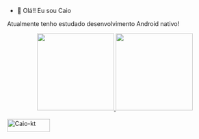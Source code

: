 - 👋 Olá!! Eu sou Caio

Atualmente tenho estudado desenvolvimento Android nativo!

<div align="center">
  <a href="https://github.com/CaioIOX">
  <img height="180em" src="https://github-readme-stats.vercel.app/api?username=CaioIOX&show_icons=true&theme=merko&include_all_commits=true&count_private=true"/>
    
  <img height="180em" src="https://github-readme-stats.vercel.app/api/top-langs/?username=CaioIOX&layout=compact&langs_count=7&theme=merko"/>
</div>
    
    
  
  <div style="display: inline_block"><br>
   <img align="center" alt="Caio-kt" height="30" width="100" src=https://img.shields.io/badge/Kotlin-0095D5?&style=for-the-badge&logo=kotlin&logoColor=white
  </div>

